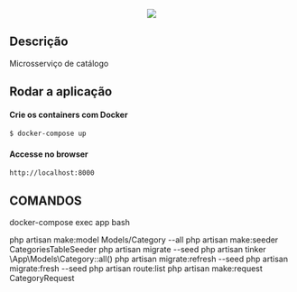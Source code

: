 <p align="center">
  <a href="http://nestjs.com/" target="blank"><img src="http://maratona.fullcycle.com.br/public/img/logo-maratona.png"/></a>
</p>

## Descrição

Microsserviço de catálogo

## Rodar a aplicação

#### Crie os containers com Docker

```bash
$ docker-compose up
```

#### Accesse no browser

```
http://localhost:8000
```

## COMANDOS

docker-compose exec app bash

php artisan make:model Models/Category --all
php artisan make:seeder CategoriesTableSeeder
php artisan migrate --seed
php artisan tinker
\App\Models\Category::all()
php artisan migrate:refresh --seed
php artisan migrate:fresh --seed
php artisan route:list
php artisan make:request CategoryRequest
